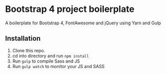# Bootstrap 4 project boilerplate

A boilerplate for Bootstrap 4, FontAwesome and jQuery using Yarn and Gulp


## Installation

1. Clone this repo.
2. cd into directory and run `npm install`
3. Run `gulp` to compile Sass and JS
4. Run `gulp watch` to monitor your JS and SASS
